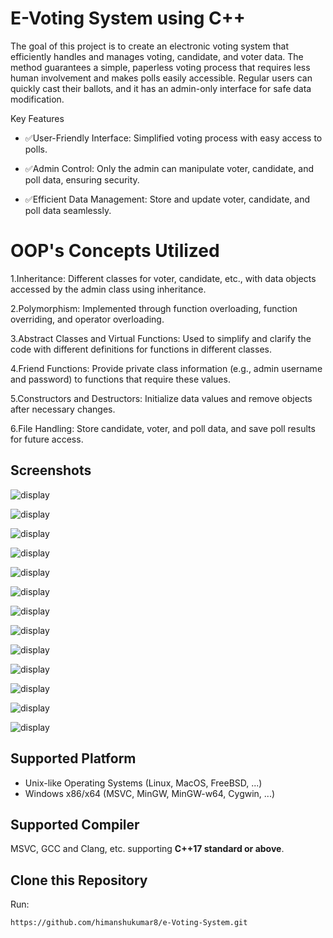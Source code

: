 
# E-Voting System using C++

The goal of this project is to create an electronic voting system that efficiently handles and manages voting, candidate, and voter data. The method guarantees a simple, paperless voting process that requires less human involvement and makes polls easily accessible. Regular users can quickly cast their ballots, and it has an admin-only interface for safe data modification.

Key Features

+ :white_check_mark:User-Friendly Interface: Simplified voting process with easy access to polls.

+ :white_check_mark:Admin Control: Only the admin can manipulate voter, candidate, and poll data, ensuring security.

+ :white_check_mark:Efficient Data Management: Store and update voter, candidate, and poll data seamlessly.

# OOP's Concepts Utilized

1.Inheritance: Different classes for voter, candidate, etc., with data objects accessed by the admin class using inheritance.

2.Polymorphism: Implemented through function overloading, function overriding, and operator overloading.

3.Abstract Classes and Virtual Functions: Used to simplify and clarify the code with different definitions for functions in different classes.

4.Friend Functions: Provide private class information (e.g., admin username and password) to functions that require these values.

5.Constructors and Destructors: Initialize data values and remove objects after necessary changes.

6.File Handling: Store candidate, voter, and poll data, and save poll results for future access.


## Screenshots

![display](./ScreenShot/LoginPage.png)

![display](./ScreenShot/AdminLoginPage.png)

![display](./ScreenShot/AdminPage.png)

![display](./ScreenShot/CandidateConfirmation.png)

![display](./ScreenShot/CandidateLogin.png)

![display](./ScreenShot/VoterRegistration.png)

![display](./ScreenShot/VoterConfirmation.png)

![display](./ScreenShot/Poll.png)

![display](./ScreenShot/PollCandiate.png)

![display](./ScreenShot/candiateconfirmation.png)

![display](./ScreenShot/StartPoll.png)

![display](./ScreenShot/PollPage.png)

![display](./ScreenShot/PreviousPoll.png)





## Supported Platform

+ Unix-like Operating Systems (Linux, MacOS, FreeBSD, ...)
+ Windows x86/x64 (MSVC, MinGW, MinGW-w64, Cygwin, ...)
  

## Supported Compiler

MSVC, GCC and Clang, etc. supporting **C++17 standard or above**.

## Clone this Repository

Run:

```shell
https://github.com/himanshukumar8/e-Voting-System.git
```


